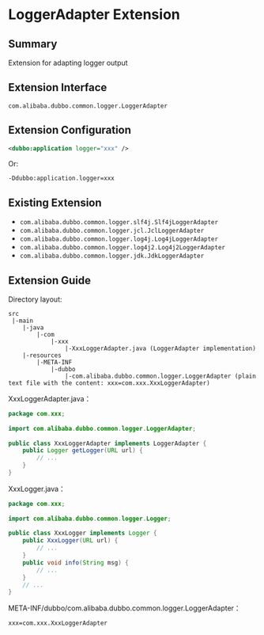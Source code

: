 # LoggerAdapter Extension

## Summary

Extension for adapting logger output

## Extension Interface

`com.alibaba.dubbo.common.logger.LoggerAdapter`

## Extension Configuration

```xml
<dubbo:application logger="xxx" />
```

Or:

```sh
-Ddubbo:application.logger=xxx
```

## Existing Extension

* `com.alibaba.dubbo.common.logger.slf4j.Slf4jLoggerAdapter`
* `com.alibaba.dubbo.common.logger.jcl.JclLoggerAdapter`
* `com.alibaba.dubbo.common.logger.log4j.Log4jLoggerAdapter`
* `com.alibaba.dubbo.common.logger.log4j2.Log4j2LoggerAdapter`
* `com.alibaba.dubbo.common.logger.jdk.JdkLoggerAdapter`

## Extension Guide

Directory layout:

```
src
 |-main
    |-java
        |-com
            |-xxx
                |-XxxLoggerAdapter.java (LoggerAdapter implementation)
    |-resources
        |-META-INF
            |-dubbo
                |-com.alibaba.dubbo.common.logger.LoggerAdapter (plain text file with the content: xxx=com.xxx.XxxLoggerAdapter)
```

XxxLoggerAdapter.java：

```java
package com.xxx;
 
import com.alibaba.dubbo.common.logger.LoggerAdapter;
 
public class XxxLoggerAdapter implements LoggerAdapter {
    public Logger getLogger(URL url) {
        // ...
    }
}
```

XxxLogger.java：

```java
package com.xxx;
 
import com.alibaba.dubbo.common.logger.Logger;
 
public class XxxLogger implements Logger {
    public XxxLogger(URL url) {
        // ...
    }
    public void info(String msg) {
        // ...
    }
    // ...
}
```

META-INF/dubbo/com.alibaba.dubbo.common.logger.LoggerAdapter：

```properties
xxx=com.xxx.XxxLoggerAdapter
```
